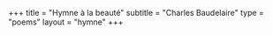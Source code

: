 +++
title = "Hymne à la beauté"
subtitle = "Charles Baudelaire"
type = "poems"
layout = "hymne"
+++
